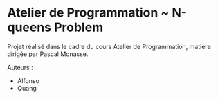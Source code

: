 # Atelier de Programmation ~ N-queens Problem

Projet réalisé dans le cadre du cours Atelier de Programmation, matière dirigée par Pascal Monasse.

Auteurs :
- Alfonso
- Quang
